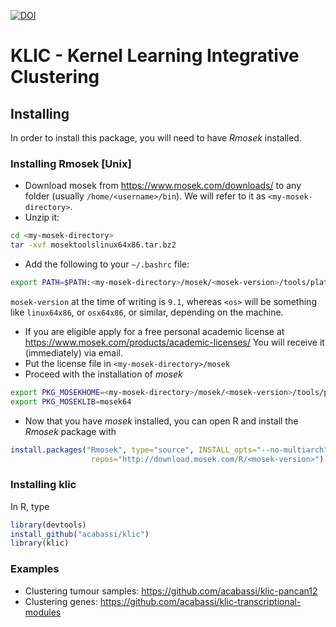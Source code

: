 [![DOI](https://zenodo.org/badge/134583683.svg)](https://zenodo.org/badge/latestdoi/134583683)

# KLIC - Kernel Learning Integrative Clustering

## Installing 

In order to install this package, you will need to have _Rmosek_ installed. 

### Installing Rmosek [Unix]

* Download mosek from https://www.mosek.com/downloads/ to any folder (usually `/home/<username>/bin`). We will refer to it as `<my-mosek-directory>`.
* Unzip it:
```bash
cd <my-mosek-directory>
tar -xvf mosektoolslinux64x86.tar.bz2
```
* Add the following to your `~/.bashrc` file:

```bash
export PATH=$PATH:<my-mosek-directory>/mosek/<mosek-version>/tools/platform/<os>/bin
```

`mosek-version` at the time of writing is `9.1`, whereas `<os>` will be something like `linux64x86`, or `osx64x86`, or similar, depending on the machine.

* If you are eligible apply for a free personal academic license at https://www.mosek.com/products/academic-licenses/ You will receive it (immediately) via email. 
* Put the license file in `<my-mosek-directory>/mosek`
* Proceed with the installation of _mosek_

```bash
export PKG_MOSEKHOME=<my-mosek-directory>/mosek/<mosek-version>/tools/platform/<os>
export PKG_MOSEKLIB=mosek64
```
* Now that you have _mosek_ installed, you can open R and install the _Rmosek_ package with 
```R
install.packages("Rmosek", type="source", INSTALL_opts="--no-multiarch", 
                  repos="http://download.mosek.com/R/<mosek-version>")
```

### Installing klic

In R, type
```R 
library(devtools)
install_github("acabassi/klic")
library(klic)
```

### Examples

- Clustering tumour samples: https://github.com/acabassi/klic-pancan12
- Clustering genes: https://github.com/acabassi/klic-transcriptional-modules
